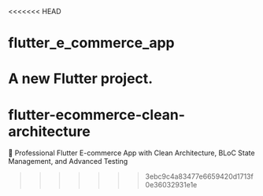 <<<<<<< HEAD
# flutter_e_commerce_app

A new Flutter project.
=======
# flutter-ecommerce-clean-architecture
🛒 Professional Flutter E-commerce App with Clean Architecture, BLoC State Management, and Advanced Testing
>>>>>>> 3ebc9c4a83477e6659420d1713f0e36032931e1e

